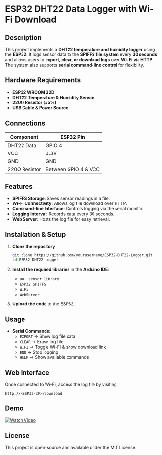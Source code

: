 # **ESP32 DHT22 Data Logger with Wi-Fi Download**  

## **Description**  
This project implements a **DHT22 temperature and humidity logger** using the **ESP32**. It logs sensor data to the **SPIFFS file system** every **30 seconds** and allows users to **export, clear, or download logs** over **Wi-Fi via HTTP**. The system also supports **serial command-line control** for flexibility.  


## **Hardware Requirements**  
- **ESP32 WROOM 32D**  
- **DHT22 Temperature & Humidity Sensor**  
- **220Ω Resistor (±5%)**  
- **USB Cable & Power Source**  

## **Connections**  
| Component  | ESP32 Pin |
|------------|----------|
| DHT22 Data | GPIO 4   |
| VCC        | 3.3V     |
| GND        | GND      |
| 220Ω Resistor | Between GPIO 4 & VCC |


## Features  
- **SPIFFS Storage**: Saves sensor readings in a file.  
- **Wi-Fi Connectivity**: Allows log file download over HTTP.  
- **Command-line Interface**: Controls logging via the serial monitor.  
- **Logging Interval**: Records data every 30 seconds.  
- **Web Server**: Hosts the log file for easy retrieval.  

## Installation & Setup  
1. **Clone the repository**  
   ```bash
   git clone https://github.com/yourusername/ESP32-DHT22-Logger.git  
   cd ESP32-DHT22-Logger  
   ```  

2. **Install the required libraries** in the **Arduino IDE**:  
   - `DHT sensor library`  
   - `ESP32 SPIFFS`  
   - `WiFi`  
   - `WebServer`  

3. **Upload the code** to the ESP32.  

## Usage  
- **Serial Commands:**  
  - `EXPORT` → Show log file data  
  - `CLEAR` → Erase log file  
  - `WIFI` → Toggle Wi-Fi & show download link  
  - `END` → Stop logging  
  - `HELP` → Show available commands  

## Web Interface  
Once connected to Wi-Fi, access the log file by visiting:  
```  
http://<ESP32-IP>/download  
```  

## Demo  
[![Watch Video](https://github.com/user-attachments/assets/aedf5ca2-c170-4966-bd1d-de639a57aaed)](https://github.com/praveensg0/DHT22/blob/main/DHT.mp4)  


## License  
This project is open-source and available under the MIT License.  


